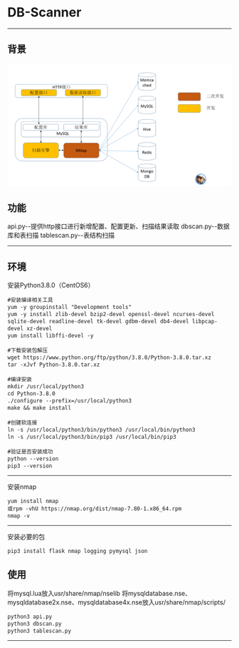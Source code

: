 # DB-Scanner
-------------
## 背景

![dbscan](https://github.com/rainforest2378/a1/blob/master/DBSCAN.png "system")
## 功能
api.py--提供http接口进行新增配置、配置更新、扫描结果读取
dbscan.py--数据库和表扫描
tablescan.py--表结构扫描

-----
## 环境
安装Python3.8.0（CentOS6）
```
#安装编译相关工具
yum -y groupinstall "Development tools"
yum -y install zlib-devel bzip2-devel openssl-devel ncurses-devel sqlite-devel readline-devel tk-devel gdbm-devel db4-devel libpcap-devel xz-devel
yum install libffi-devel -y

#下载安装包解压
wget https://www.python.org/ftp/python/3.8.0/Python-3.8.0.tar.xz
tar -xJvf Python-3.8.0.tar.xz

#编译安装
mkdir /usr/local/python3
cd Python-3.8.0
./configure --prefix=/usr/local/python3
make && make install

#创建软连接
ln -s /usr/local/python3/bin/python3 /usr/local/bin/python3
ln -s /usr/local/python3/bin/pip3 /usr/local/bin/pip3

#验证是否安装成功
python --version
pip3 --version
```
------------
安装nmap
```
yum install nmap
或rpm -vhU https://nmap.org/dist/nmap-7.80-1.x86_64.rpm
nmap -v
```
------
安装必要的包
```
pip3 install flask nmap logging pymysql json
```
## 使用
将mysql.lua放入usr/share/nmap/nselib
将mysqldatabase.nse、mysqldatabase2x.nse、mysqldatabase4x.nse放入usr/share/nmap/scripts/
```
python3 api.py 
python3 dbscan.py
python3 tablescan.py
```
---

